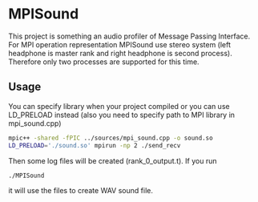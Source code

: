 # MPISound

This project is something an audio profiler of Message Passing Interface. For MPI operation representation MPISound 
use stereo system (left headphone is master rank and right headphone is second process). Therefore only two processes are supported
for this time. 

## Usage
You can specify library when your project compiled or you can use LD_PRELOAD instead (also you need to specify path to MPI library in
mpi_sound.cpp)

```bash
mpic++ -shared -fPIC ../sources/mpi_sound.cpp -o sound.so
LD_PRELOAD='./sound.so' mpirun -np 2 ./send_recv
```

Then some log files will be created (rank_0_output.t). If you run 

```bash
./MPISound
```

it will use the files to create WAV sound file.